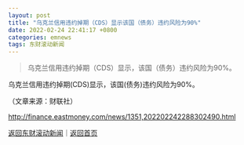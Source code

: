 ```yaml
---
layout: post
title: "乌克兰信用违约掉期（CDS）显示该国（债务）违约风险为90%"
date: 2022-02-24 22:41:17 +0800
categories: emnews
tags: 东财滚动新闻
---
```

> 乌克兰信用违约掉期（CDS）显示，该国（债务）违约风险为90%。

<p>乌克兰信用违约掉期(CDS)显示，该国(债务)违约风险为90%。</p><p class="em_media">（文章来源：财联社）</p>

<http://finance.eastmoney.com/news/1351,202202242288302490.html>

[返回东财滚动新闻](//finews.withounder.com/emnews/)｜[返回首页](//finews.withounder.com/)